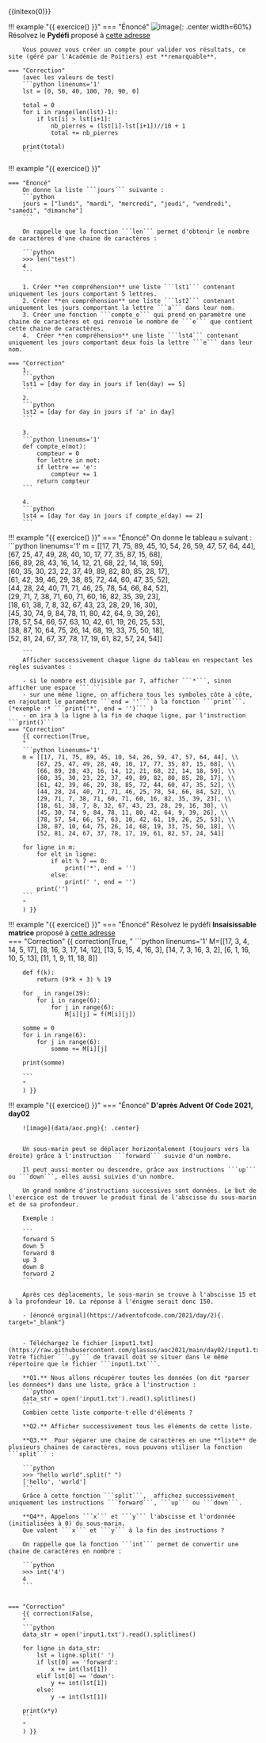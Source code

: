 
{{initexo(0)}}

!!! example "{{ exercice() }}"
    === "Énoncé"
        ![image](data/sanglier.jpg){: .center width=60%}
        Résolvez le **Pydéfi** proposé à [cette adresse](https://pydefis.callicode.fr/defis/Herculito04Sanglier/txt)

        Vous pouvez vous créer un compte pour valider vos résultats, ce site (géré par l'Académie de Poitiers) est **remarquable**. 
    
    === "Correction"
        (avec les valeurs de test)
        ```python linenums='1'
        lst = [0, 50, 40, 100, 70, 90, 0]

        total = 0
        for i in range(len(lst)-1):
            if lst[i] > lst[i+1]:
                nb_pierres = (lst[i]-lst[i+1])//10 + 1
                total += nb_pierres

        print(total)
        ```

!!! example "{{ exercice() }}"

    === "Énoncé"
        On donne la liste ```jours``` suivante :
        ```python
        jours = ["lundi", "mardi", "mercredi", "jeudi", "vendredi", "samedi", "dimanche"]
        ```  

        On rappelle que la fonction ```len``` permet d'obtenir le nombre de caractères d'une chaine de caractères :

        ```python
        >>> len("test")
        4
        ```

        1. Créer **en compréhension** une liste ```lst1``` contenant uniquement les jours comportant 5 lettres.
        2. Créer **en compréhension** une liste ```lst2``` contenant uniquement les jours comportant la lettre ```a``` dans leur nom.
        3. Créer une fonction ```compte_e``` qui prend en paramètre une chaine de caractères et qui renvoie le nombre de ```e``` que contient cette chaine de caractères.
        4.  Créer **en compréhension** une liste ```lst4``` contenant uniquement les jours comportant deux fois la lettre ```e``` dans leur nom.

    === "Correction"    
        1.
        ```python
        lst1 = [day for day in jours if len(day) == 5]
        ```
        2.  
        ```python
        lst2 = [day for day in jours if 'a' in day]
        ```

        3. 
        ```python linenums='1'
        def compte_e(mot):
            compteur = 0
            for lettre in mot:
            if lettre == 'e':
                compteur += 1
            return compteur
        ```

        4. 
        ```python
        lst4 = [day for day in jours if compte_e(day) == 2]
        ```








!!! example "{{ exercice() }}"
    === "Énoncé"
        On donne le tableau ```m``` suivant :
        ```python linenums='1'
        m = [[17, 71, 75, 89, 45, 10, 54, 26, 59, 47, 57, 64, 44], \
            [67, 25, 47, 49, 28, 40, 10, 17, 77, 35, 87, 15, 68], \
            [66, 89, 28, 43, 16, 14, 12, 21, 68, 22, 14, 18, 59], \
            [60, 35, 30, 23, 22, 37, 49, 89, 82, 80, 85, 28, 17], \
            [61, 42, 39, 46, 29, 38, 85, 72, 44, 60, 47, 35, 52], \
            [44, 28, 24, 40, 71, 71, 46, 25, 78, 54, 66, 84, 52], \
            [29, 71, 7, 38, 71, 60, 71, 60, 16, 82, 35, 39, 23], \
            [18, 61, 38, 7, 8, 32, 67, 43, 23, 28, 29, 16, 30], \
            [45, 30, 74, 9, 84, 78, 11, 80, 42, 64, 9, 39, 26], \
            [78, 57, 54, 66, 57, 63, 10, 42, 61, 19, 26, 25, 53], \
            [38, 87, 10, 64, 75, 26, 14, 68, 19, 33, 75, 50, 18], \
            [52, 81, 24, 67, 37, 78, 17, 19, 61, 82, 57, 24, 54]]

        ```
        Afficher successivement chaque ligne du tableau en respectant les règles suivantes :

        - si le nombre est divisible par 7, afficher ```*```, sinon afficher une espace ``` ```
        - sur une même ligne, on affichera tous les symboles côte à côte, en rajoutant le paramètre ```end = ''``` à la fonction ```print```. (*exemple :* ```print('*', end = '')``` )
        - on ira à la ligne à la fin de chaque ligne, par l'instruction ```print()```     
    === "Correction"
        {{ correction(True,
        "
        ```python linenums='1'
        m = [[17, 71, 75, 89, 45, 10, 54, 26, 59, 47, 57, 64, 44], \\
            [67, 25, 47, 49, 28, 40, 10, 17, 77, 35, 87, 15, 68], \\
            [66, 89, 28, 43, 16, 14, 12, 21, 68, 22, 14, 18, 59], \\
            [60, 35, 30, 23, 22, 37, 49, 89, 82, 80, 85, 28, 17], \\
            [61, 42, 39, 46, 29, 38, 85, 72, 44, 60, 47, 35, 52], \\
            [44, 28, 24, 40, 71, 71, 46, 25, 78, 54, 66, 84, 52], \\
            [29, 71, 7, 38, 71, 60, 71, 60, 16, 82, 35, 39, 23], \\
            [18, 61, 38, 7, 8, 32, 67, 43, 23, 28, 29, 16, 30], \\
            [45, 30, 74, 9, 84, 78, 11, 80, 42, 64, 9, 39, 26], \\
            [78, 57, 54, 66, 57, 63, 10, 42, 61, 19, 26, 25, 53], \\
            [38, 87, 10, 64, 75, 26, 14, 68, 19, 33, 75, 50, 18], \\
            [52, 81, 24, 67, 37, 78, 17, 19, 61, 82, 57, 24, 54]]

        for ligne in m:
            for elt in ligne:
                if elt % 7 == 0:
                    print('*', end = '')
                else:
                    print(' ', end = '')
            print('')
        ```
        "
        ) }}


!!! example "{{ exercice() }}"
    === "Énoncé"
        Résolvez le pydéfi **Insaisissable matrice** proposé à [cette adresse](https://pydefis.callicode.fr/defis/AlgoMat/txt)        
    === "Correction"
        {{ correction(True,
        "
        ```python linenums='1'
        M=[[17, 3, 4, 14, 5, 17], [8, 16, 3, 17, 14, 12], [13, 5, 15, 4, 16, 3], [14, 7, 3, 16, 3, 2], [6, 1, 16, 10, 5, 13], [11, 1, 9, 11, 18, 8]]

        def f(k):
            return (9*k + 3) % 19

        for _ in range(39):
            for i in range(6):
                for j in range(6):
                    M[i][j] = f(M[i][j])

        somme = 0
        for i in range(6):
            for j in range(6):
                somme += M[i][j]

        print(somme)

        ```
        "
        ) }}


!!! example "{{ exercice() }}"
    === "Énoncé"
        **D'après Advent Of Code 2021, day02**

        ![image](data/aoc.png){: .center}
        

        Un sous-marin peut se déplacer horizontalement (toujours vers la droite) grâce à l'instruction ```forward``` suivie d'un nombre.

        Il peut aussi monter ou descendre, grâce aux instructions ```up``` ou ```down```, elles aussi suivies d'un nombre.

        Un grand nombre d'instructions successives sont données. Le but de l'exercice est de trouver le produit final de l'abscisse du sous-marin et de sa profondeur.

        Exemple :

        ```
        forward 5
        down 5
        forward 8
        up 3
        down 8
        forward 2
        ``` 

        Après ces déplacements, le sous-marin se trouve à l'abscisse 15 et à la profondeur 10. La réponse à l'énigme serait donc 150.

        - [énoncé orginal](https://adventofcode.com/2021/day/2){. target="_blank"}

       
        - Téléchargez le fichier [input1.txt](https://raw.githubusercontent.com/glassus/aoc2021/main/day02/input1.txt). Votre fichier ```.py``` de travail doit se situer dans le même répertoire que le fichier ```input1.txt```.

        **Q1.** Nous allons récupérer toutes les données (on dit *parser les données*) dans une liste, grâce à l'instruction :
        ```python
        data_str = open('input1.txt').read().splitlines()
        ```
        Combien cette liste comporte-t-elle d'éléments ?

        **Q2.** Afficher successivement tous les éléments de cette liste.

        **Q3.**  Pour séparer une chaine de caractères en une **liste** de plusieurs chaines de caractères, nous pouvons utiliser la fonction ```split``` :

        ```python
        >>> "hello world".split(" ")
        ['hello', 'world']
        ``` 
        Grâce à cette fonction ```split```,  affichez successivement uniquement les instructions ```forward```, ```up``` ou ```down```. 

        **Q4**. Appelons ```x``` et ```y``` l'abscisse et l'ordonnée (initialisées à 0) du sous-marin. 
        Que valent ```x``` et ```y``` à la fin des instructions ?

        On rappelle que la fonction ```int``` permet de convertir une chaine de caractères en nombre :

        ```python
        >>> int('4')
        4
        ```   


    === "Correction"
        {{ correction(False,
        "
        ```python
        data_str = open('input1.txt').read().splitlines()

        for ligne in data_str:
            lst = ligne.split(' ')
            if lst[0] == 'forward':
                x += int(lst[1])
            elif lst[0] == 'down':
                y += int(lst[1])
            else:
                y -= int(lst[1])

        print(x*y)
        ```
        "
        ) }}